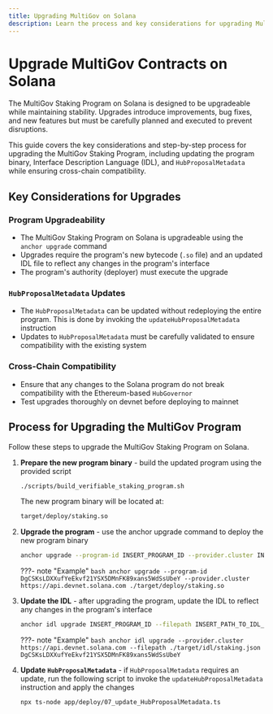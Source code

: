 ```yaml
---
title: Upgrading MultiGov on Solana
description: Learn the process and key considerations for upgrading MultiGov on Solana, ensuring system integrity and careful planning across cross-chain components.
---
```


# Upgrade MultiGov Contracts on Solana

The MultiGov Staking Program on Solana is designed to be upgradeable while maintaining stability. Upgrades introduce improvements, bug fixes, and new features but must be carefully planned and executed to prevent disruptions. 

This guide covers the key considerations and step-by-step process for upgrading the MultiGov Staking Program, including updating the program binary, Interface Description Language (IDL), and `HubProposalMetadata` while ensuring cross-chain compatibility.

## Key Considerations for Upgrades

### Program Upgradeability

- The MultiGov Staking Program on Solana is upgradeable using the `anchor upgrade` command 
- Upgrades require the program's new bytecode (`.so` file) and an updated IDL file to reflect any changes in the program's interface
- The program's authority (deployer) must execute the upgrade

### `HubProposalMetadata` Updates

- The `HubProposalMetadata` can be updated without redeploying the entire program. This is done by invoking the `updateHubProposalMetadata` instruction
- Updates to `HubProposalMetadata` must be carefully validated to ensure compatibility with the existing system

### Cross-Chain Compatibility

- Ensure that any changes to the Solana program do not break compatibility with the Ethereum-based `HubGovernor` 
- Test upgrades thoroughly on devnet before deploying to mainnet

## Process for Upgrading the MultiGov Program

Follow these steps to upgrade the MultiGov Staking Program on Solana.  

1. **Prepare the new program binary** - build the updated program using the provided script

    ```bash
    ./scripts/build_verifiable_staking_program.sh
    ```

    The new program binary will be located at:

    ```bash
    target/deploy/staking.so
    ```

2. **Upgrade the program** - use the anchor upgrade command to deploy the new program binary

    ```bash
    anchor upgrade --program-id INSERT_PROGRAM_ID --provider.cluster INSERT_CLUSTER_URL INSERT_PATH_TO_PROGRAM_BINARY
    ```

    ???- note "Example"
        ```bash
        anchor upgrade --program-id DgCSKsLDXXufYeEkvf21YSX5DMnFK89xans5WdSsUbeY --provider.cluster https://api.devnet.solana.com ./target/deploy/staking.so
        ```

3. **Update the IDL** - after upgrading the program, update the IDL to reflect any changes in the program's interface

    ```bash
    anchor idl upgrade INSERT_PROGRAM_ID --filepath INSERT_PATH_TO_IDL_FILE
    ```

    ???- note "Example"
        ```bash
        anchor idl upgrade --provider.cluster https://api.devnet.solana.com --filepath ./target/idl/staking.json DgCSKsLDXXufYeEkvf21YSX5DMnFK89xans5WdSsUbeY
        ```

4. **Update `HubProposalMetadata`** - if `HubProposalMetadata` requires an update, run the following script to invoke the `updateHubProposalMetadata` instruction and apply the changes

    ```bash
    npx ts-node app/deploy/07_update_HubProposalMetadata.ts
    ```

